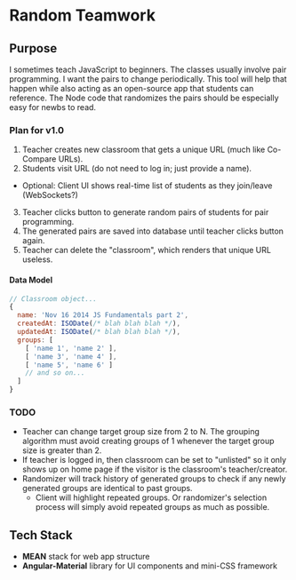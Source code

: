 Random Teamwork
=============

## Purpose

I sometimes teach JavaScript to beginners. The classes usually involve pair programming. I want the pairs to change periodically. This tool will help that happen while also acting as an open-source app that students can reference. The Node code that randomizes the pairs should be especially easy for newbs to read.

### Plan for v1.0

1. Teacher creates new classroom that gets a unique URL (much like Co-Compare URLs).
2. Students visit URL (do not need to log in; just provide a name).
  - Optional: Client UI shows real-time list of students as they join/leave (WebSockets?)
3. Teacher clicks button to generate random pairs of students for pair programming.
4. The generated pairs are saved into database until teacher clicks button again.
5. Teacher can delete the "classroom", which renders that unique URL useless.

#### Data Model

```JavaScript
// Classroom object...
{
  name: 'Nov 16 2014 JS Fundamentals part 2',
  createdAt: ISODate(/* blah blah blah */),
  updatedAt: ISODate(/* blah blah blah */),
  groups: [
    [ 'name 1', 'name 2' ],
    [ 'name 3', 'name 4' ],
    [ 'name 5', 'name 6' ]
    // and so on...
  ]
}
```

### TODO
- Teacher can change target group size from 2 to N. The grouping algorithm must avoid creating groups of 1 whenever the target group size is greater than 2.
- If teacher is logged in, then classroom can be set to "unlisted" so it only shows up on home page if the visitor is the classroom's teacher/creator.
- Randomizer will track history of generated groups to check if any newly generated groups are identical to past groups.
  - Client will highlight repeated groups. Or randomizer's selection process will simply avoid repeated groups as much as possible.

## Tech Stack

- **MEAN** stack for web app structure
- **Angular-Material** library for UI components and mini-CSS framework
